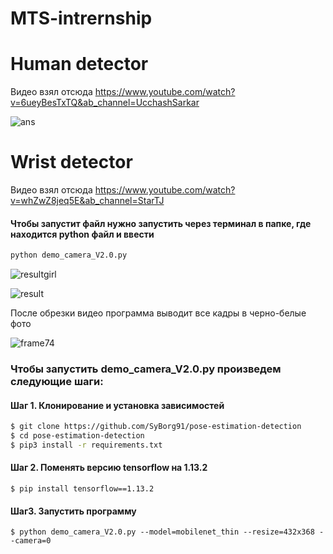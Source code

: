 # MTS-intrernship
# Human detector

Видео взял отсюда https://www.youtube.com/watch?v=6ueyBesTxTQ&ab_channel=UcchashSarkar

![ans](https://user-images.githubusercontent.com/33295142/104318277-3c91bb80-54f0-11eb-98c3-95bfb70233c3.gif)

# Wrist detector

Видео взял отсюда https://www.youtube.com/watch?v=whZwZ8jeq5E&ab_channel=StarTJ
#### Чтобы запустит файл нужно запустить через терминал в папке, где находится python файл и ввести

```bash
python demo_camera_V2.0.py
```

![resultgirl](https://user-images.githubusercontent.com/33295142/105380064-8bd99980-5c1e-11eb-854d-95ed328f8485.gif)

![result](https://user-images.githubusercontent.com/33295142/105380311-ca6f5400-5c1e-11eb-9855-dc0b24b65313.gif)



После обрезки видео программа выводит все кадры в черно-белые фото

![frame74](https://user-images.githubusercontent.com/33295142/106120339-532e4880-6167-11eb-92f2-cf0d9798d166.jpg)

### Чтобы запустить demo_camera_V2.0.py произведем следующие шаги:

#### Шаг 1. Клонирование и  установка зависимостей

```bash
$ git clone https://github.com/SyBorg91/pose-estimation-detection
$ cd pose-estimation-detection
$ pip3 install -r requirements.txt
```


#### Шаг 2. Поменять версию tensorflow на 1.13.2
```
$ pip install tensorflow==1.13.2
```

#### Шаг3. Запустить программу

```
$ python demo_camera_V2.0.py --model=mobilenet_thin --resize=432x368 --camera=0
```


